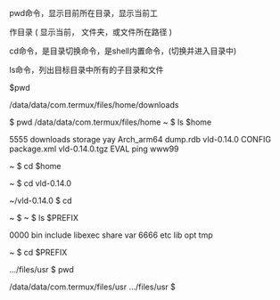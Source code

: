 pwd命令，显示目前所在目录，显示当前工

作目录 ( 显示当前， 文件夹，或文件所在路径 )

cd命令，是目录切换命令，是shell内置命令，(切换并进入目录中)

ls命令，列出目标目录中所有的子目录和文件


$pwd


/data/data/com.termux/files/home/downloads

$ pwd
/data/data/com.termux/files/home
~ $ ls $home

5555        downloads    storage         yay
Arch_arm64  dump.rdb     vld-0.14.0
CONFIG      package.xml  vld-0.14.0.tgz
EVAL        ping         www99

~ $ cd $home

~ $ cd  vld-0.14.0

~/vld-0.14.0 $  cd

~ $
~ $ ls $PREFIX

0000  bin  include  libexec  share  var
6666  etc  lib      opt      tmp

~ $ cd $PREFIX

.../files/usr $ pwd

/data/data/com.termux/files/usr
.../files/usr $
